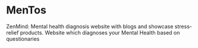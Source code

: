 # MenTos
ZenMind: Mental health diagnosis website with blogs and showcase stress-relief products.
Website which diagnoses your Mental Health based on questionaries
